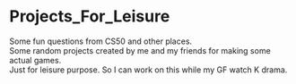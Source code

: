 # Projects_For_Leisure
Some fun questions from CS50 and other places.<br>
Some random projects created by me and my friends for making some actual games. <br>
Just for leisure purpose. So I can work on this while my GF watch K drama. 
